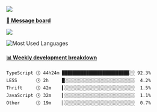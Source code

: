 [![](https://count.getloli.com/get/@SmaIIstars.github.readme)](https://count.getloli.com/)


[**💬 Message board**](https://chat.getloli.com/room/@SmaIIstars.github)

[![](https://chat.getloli.com/room/@SmaIIstars.github/svg?width=600&height=100&limit=20&theme=light&fontSize=14)](https://chat.getloli.com/room/@SmaIIstars.github)


![Most Used Languages](https://github-readme-stats.vercel.app/api/top-langs/?username=SmaIIstars&theme=dark&layout=compact)

<!-- waka-box start -->
#### <a href="https://gist.github.com/e31f5e1b7a15ee54e2fc8fca68aa5e2b" target="_blank">📊 Weekly development breakdown</a>
```text
TypeScript 🕓 44h24m ████████████████████████▉░░ 92.3%
LESS       🕓 2h     █░░░░░░░░░░░░░░░░░░░░░░░░░░  4.2%
Thrift     🕓 42m    ▍░░░░░░░░░░░░░░░░░░░░░░░░░░  1.5%
JavaScript 🕓 32m    ▎░░░░░░░░░░░░░░░░░░░░░░░░░░  1.1%
Other      🕓 19m    ▏░░░░░░░░░░░░░░░░░░░░░░░░░░  0.7%
```
<!-- Powered by https://github.com/YouEclipse/waka-box-go . -->
<!-- waka-box end -->
